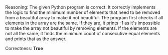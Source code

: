 Reasoning: 
The given Python program is correct. It correctly implements the logic to find the minimum number of elements that need to be removed from a beautiful array to make it not beautiful. The program first checks if all elements in the array are the same. If they are, it prints -1 as it's impossible to make the array not beautiful by removing elements. If the elements are not all the same, it finds the minimum count of consecutive equal elements and prints that as the answer.

Correctness: **True**
